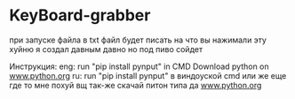 # KeyBoard-grabber
при запуске файла в txt файл будет писать на что вы нажимали эту хуйню я создал давным давно но под пиво сойдет


Инструкция:
eng:
    run "pip install pynput" in CMD
    Download python on www.python.org
ru:
run "pip install pynput" в виндоуской cmd или же еще где то мне похуй вщ
    так-же скачай питон типа да www.python.org

